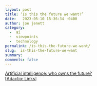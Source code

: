 ```yaml
---
layout: post
title: ‘Is this the future we want?’
date:   2023-05-10 15:36:34 -0400
author: joe jenett
category:
  -  ai
  -  viewpoints
  -  technology
permalink: /is-this-the-future-we-want/
slug:  is-this-the-future-we-want
summary: 
comments: false
---
```

<a title="ethical.net - Artificial intelligence: who owns the future?" href="https://ethical.net/ethical/artificial-intelligence-who-owns-the-future/">Artificial intelligence: who owns the future?</a><br>[<a title="Adactio: Links" href="https://adactio.com/links/20159">Adactio: Links</a>]
<a style="display:none;" href="https://brid.gy/publish/mastodon"><small>(cross-posted to mastodon)</small></a>
